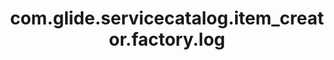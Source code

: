 ---
layout: page
title: com.glide.servicecatalog.item_creator.factory.log
description: ""
value: "info"
---